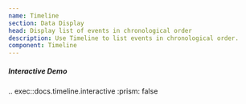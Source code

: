 ```yaml
---
name: Timeline
section: Data Display
head: Display list of events in chronological order
description: Use Timeline to list events in chronological order.
component: Timeline
---
```


##### Interactive Demo

.. exec::docs.timeline.interactive
    :prism: false

